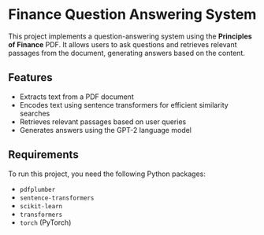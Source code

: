 # Finance Question Answering System

This project implements a question-answering system using the **Principles of Finance** PDF. It allows users to ask questions and retrieves relevant passages from the document, generating answers based on the content.

## Features

- Extracts text from a PDF document
- Encodes text using sentence transformers for efficient similarity searches
- Retrieves relevant passages based on user queries
- Generates answers using the GPT-2 language model

## Requirements

To run this project, you need the following Python packages:

- `pdfplumber`
- `sentence-transformers`
- `scikit-learn`
- `transformers`
- `torch` (PyTorch)


